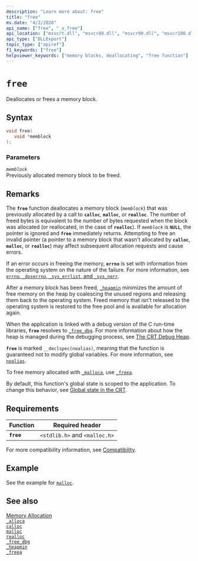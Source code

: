 ```yaml
---
description: "Learn more about: free"
title: "free"
ms.date: "4/2/2020"
api_name: ["free", "_o_free"]
api_location: ["msvcrt.dll", "msvcr80.dll", "msvcr90.dll", "msvcr100.dll", "msvcr100_clr0400.dll", "msvcr110.dll", "msvcr110_clr0400.dll", "msvcr120.dll", "msvcr120_clr0400.dll", "ucrtbase.dll", "api-ms-win-crt-heap-l1-1-0.dll", "api-ms-win-crt-private-l1-1-0.dll"]
api_type: ["DLLExport"]
topic_type: ["apiref"]
f1_keywords: ["free"]
helpviewer_keywords: ["memory blocks, deallocating", "free function"]
---
```

# `free`

Deallocates or frees a memory block.

## Syntax

```C
void free(
   void *memblock
);
```

### Parameters

*`memblock`*\
Previously allocated memory block to be freed.

## Remarks

The **`free`** function deallocates a memory block (*`memblock`*) that was previously allocated by a call to **`calloc`**, **`malloc`**, or **`realloc`**. The number of freed bytes is equivalent to the number of bytes requested when the block was allocated (or reallocated, in the case of **`realloc`**). If *`memblock`* is **`NULL`**, the pointer is ignored and **`free`** immediately returns. Attempting to free an invalid pointer (a pointer to a memory block that wasn't allocated by **`calloc`**, **`malloc`**, or **`realloc`**) may affect subsequent allocation requests and cause errors.

If an error occurs in freeing the memory, **`errno`** is set with information from the operating system on the nature of the failure. For more information, see [`errno`, `_doserrno`, `_sys_errlist`, and `_sys_nerr`](../../c-runtime-library/errno-doserrno-sys-errlist-and-sys-nerr.md).

After a memory block has been freed, [`_heapmin`](heapmin.md) minimizes the amount of free memory on the heap by coalescing the unused regions and releasing them back to the operating system. Freed memory that isn't released to the operating system is restored to the free pool and is available for allocation again.

When the application is linked with a debug version of the C run-time libraries, **`free`** resolves to [`_free_dbg`](free-dbg.md). For more information about how the heap is managed during the debugging process, see [The CRT Debug Heap](/visualstudio/debugger/crt-debug-heap-details).

**`free`** is marked `__declspec(noalias)`, meaning that the function is guaranteed not to modify global variables. For more information, see [`noalias`](../../cpp/noalias.md).

To free memory allocated with [`_malloca`](malloca.md), use [`_freea`](freea.md).

By default, this function's global state is scoped to the application. To change this behavior, see [Global state in the CRT](../global-state.md).

## Requirements

|Function|Required header|
|--------------|---------------------|
|**`free`**|`<stdlib.h>` and `<malloc.h>`|

For more compatibility information, see [Compatibility](../../c-runtime-library/compatibility.md).

## Example

See the example for [`malloc`](malloc.md).

## See also

[Memory Allocation](../../c-runtime-library/memory-allocation.md)\
[`_alloca`](alloca.md)\
[`calloc`](calloc.md)\
[`malloc`](malloc.md)\
[`realloc`](realloc.md)\
[`_free_dbg`](free-dbg.md)\
[`_heapmin`](heapmin.md)\
[`_freea`](freea.md)

